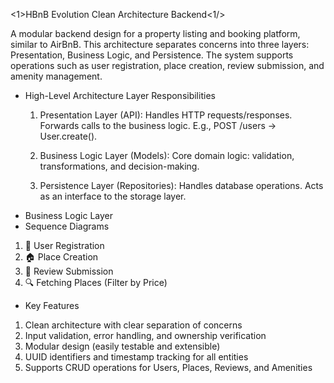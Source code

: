 <1>HBnB Evolution Clean Architecture Backend<1/>

A modular backend design for a property listing and booking platform, similar to AirBnB. This architecture separates concerns into three layers: Presentation, Business Logic, and Persistence. The system supports operations such as user registration, place creation, review submission, and amenity management.
- High-Level Architecture
  Layer Responsibilities
  1. Presentation Layer (API): Handles HTTP requests/responses. Forwards calls to the business logic.
E.g., POST /users → User.create().

  2. Business Logic Layer (Models): Core domain logic: validation, transformations, and decision-making.

  3. Persistence Layer (Repositories): Handles database operations. Acts as an interface to the storage layer.
- Business Logic Layer
- Sequence Diagrams
1. 🧾 User Registration
2. 🏠 Place Creation
3. 🧾 Review Submission
4. 🔍 Fetching Places (Filter by Price)
   
- Key Features
1. Clean architecture with clear separation of concerns
2. Input validation, error handling, and ownership verification
3. Modular design (easily testable and extensible)
4. UUID identifiers and timestamp tracking for all entities
5. Supports CRUD operations for Users, Places, Reviews, and Amenities
